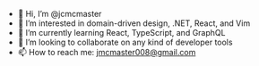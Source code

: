 - 👋 Hi, I’m @jcmcmaster
- 👀 I’m interested in domain-driven design, .NET, React, and Vim 
- 🌱 I’m currently learning React, TypeScript, and GraphQL
- 💞️ I’m looking to collaborate on any kind of developer tools
- 📫 How to reach me: jmcmaster008@gmail.com

<!---
jcmcmaster/jcmcmaster is a ✨ special ✨ repository because its `README.md` (this file) appears on your GitHub profile.
You can click the Preview link to take a look at your changes.
--->
